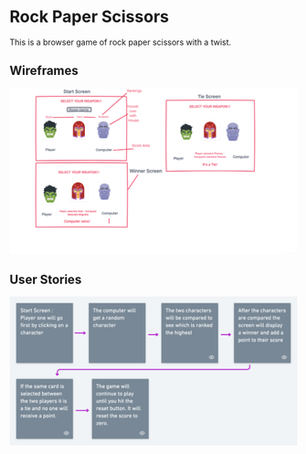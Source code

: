 Rock Paper Scissors
===================

This is a browser game of rock paper scissors with a twist. 

Wireframes
--------

![Wireframes for RPS](./Images/rps_wireframe.png)

User Stories
--------

![User Stories for RPS](./Images/rps_userstories.png)
